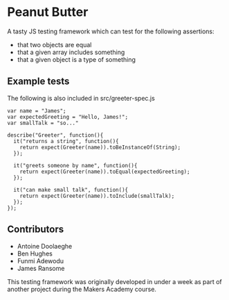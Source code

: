 # Peanut Butter

A tasty JS testing framework which can test for the following assertions:

* that two objects are equal
* that a given array includes something
* that a given object is a type of something

## Example tests
The following is also included in src/greeter-spec.js

```
var name = "James";
var expectedGreeting = "Hello, James!";
var smallTalk = "so..."

describe("Greeter", function(){
  it("returns a string", function(){
    return expect(Greeter(name)).toBeInstanceOf(String);
  });

  it("greets someone by name", function(){
    return expect(Greeter(name)).toEqual(expectedGreeting);
  });

  it("can make small talk", function(){
    return expect(Greeter(name)).toInclude(smallTalk);
  });
});

```

## Contributors

* Antoine Doolaeghe
* Ben Hughes
* Funmi Adewodu
* James Ransome

This testing framework was originally developed in under a week as part of another project during the Makers Academy course. 
